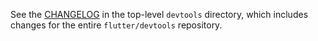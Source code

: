 See the [CHANGELOG](https://github.com/flutter/devtools/blob/master/CHANGELOG.md) in the top-level `devtools`
directory, which includes changes for the entire `flutter/devtools` repository. 
